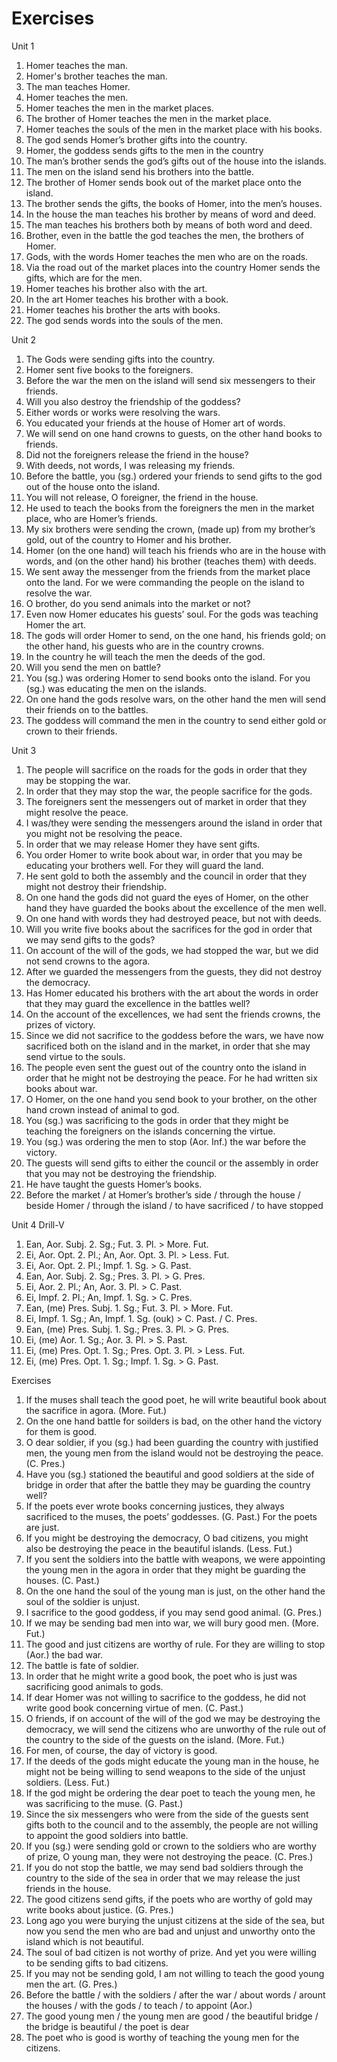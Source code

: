 Exercises
==============

Unit 1

1.	Homer teaches the man.
2.	Homer's brother teaches the man.
3.	The man teaches Homer.
4.	Homer teaches the men.
5.	Homer teaches the men in the market places.
6.	The brother of Homer teaches the men in the market place.
7.	Homer teaches the souls of the men in the market place with his books.
8.	The god sends Homer’s brother gifts into the country.
9.	Homer, the goddess sends gifts to the men in the country
10.	The man’s brother sends the god’s gifts out of the house into the islands.
11.	The men on the island send his brothers into the battle.
12.	The brother of Homer sends book out of the market place onto the island.
13.	The brother sends the gifts, the books of Homer, into the men’s houses.
14.	In the house the man teaches his brother by means of word and deed.
15.	The man teaches his brothers both by means of both word and deed.
16.	Brother, even in the battle the god teaches the men, the brothers of Homer.
17.	Gods, with the words Homer teaches the men who are on the roads.
18.	Via the road out of the market places into the country Homer sends the gifts, which are for the men.
19.	Homer teaches his brother also with the art.
20.	In the art Homer teaches his brother with a book.
21.	Homer teaches his brother the arts with books.
22.	The god sends words into the souls of the men.

Unit 2

1.	The Gods were sending gifts into the country.
2.	Homer sent five books to the foreigners.
3.	Before the war the men on the island will send six messengers to their friends.
4.	Will you also destroy the friendship of the goddess?
5.	Either words or works were resolving the wars.
6.	You educated your friends at the house of Homer art of words.
7.	We will send on one hand crowns to guests, on the other hand books to friends.
8.	Did not the foreigners release the friend in the house?
9.	With deeds, not words, I was releasing my friends.
10.	Before the battle, you (sg.) ordered your friends to send gifts to the god out of the house onto the island.
11.	You will not release, O foreigner, the friend in the house.
12.	He used to teach the books from the foreigners the men in the market place, who are Homer’s friends.
13.	My six brothers were sending the crown, (made up) from my brother’s gold, out of the country to Homer and his brother.
14.	Homer (on the one hand) will teach his friends who are in the house with words, and (on the other hand) his brother (teaches them) with deeds.
15.	We sent away the messenger from the friends from the market place onto the land. For we were commanding the people on the island to resolve the war.
16.	O brother, do you send animals into the market or not?
17.	Even now Homer educates his guests’ soul. For the gods was teaching Homer the art.
18.	The gods will order Homer to send, on the one hand, his friends gold; on the other hand, his guests who are in the country crowns.
19.	In the country he will teach the men the deeds of the god.
20.	Will you send the men on battle?
21.	You (sg.) was ordering Homer to send books onto the island. For you (sg.) was educating the men on the islands.
22.	On one hand the gods resolve wars, on the other hand the men will send their friends on to the battles.
23.	The goddess will command the men in the country to send either gold or crown to their friends.

Unit 3

1.	The people will sacrifice on the roads for the gods in order that they may be stopping the war.
2.	In order that they may stop the war, the people sacrifice for the gods.
3.	The foreigners sent the messengers out of market in order that they might resolve the peace.
4.	I was/they were sending the messengers around the island in order that you might not be resolving the peace.
5.	In order that we may release Homer they have sent gifts.
6.	You order Homer to write book about war, in order that you may be educating your brothers well. For they will guard the land.
7.	He sent gold to both the assembly and the council in order that they might not destroy their friendship.
8.	On one hand the gods did not guard the eyes of Homer, on the other hand they have guarded the books about the excellence of the men well.
9.	On one hand with words they had destroyed peace, but not with deeds.
10.	Will you write five books about the sacrifices for the god in order that we may send gifts to the gods?
11.	On account of the will of the gods, we had stopped the war, but we did not send crowns to the agora.
12.	After we guarded the messengers from the guests, they did not destroy the democracy.
13.	Has Homer educated his brothers with the art about the words in order that they may guard the excellence in the battles well?
14.	On the account of the excellences, we had sent the friends crowns, the prizes of victory.
15.	Since we did not sacrifice to the goddess before the wars, we have now sacrificed both on the island and in the market, in order that she may send virtue to the souls.
16.	The people even sent the guest out of the country onto the island in order that he might not be destroying the peace. For he had written six books about war.
17.	O Homer, on the one hand you send book to your brother, on the other hand crown instead of animal to god.
18.	You (sg.) was sacrificing to the gods in order that they might be teaching the foreigners on the islands concerning the virtue.
19.	You (sg.) was ordering the men to stop (Aor. Inf.) the war before the victory.
20.	The guests will send gifts to either the council or the assembly in order that you may not be destroying the friendship.
21.	He have taught the guests Homer’s books.
22.	Before the market / at Homer’s brother’s side / through the house / beside Homer / through the island / to have sacrificed / to have stopped

Unit 4
Drill-V

1.	Ean, Aor. Subj. 2. Sg.; Fut. 3. Pl. > More. Fut.
2.	Ei, Aor. Opt. 2. Pl.; An, Aor. Opt. 3. Pl. > Less. Fut.
3.	Ei, Aor. Opt. 2. Pl.; Impf. 1. Sg. > G. Past.
4.	Ean, Aor. Subj. 2. Sg.; Pres. 3. Pl. > G. Pres.
5.	Ei, Aor. 2. Pl.; An, Aor. 3. Pl. > C. Past.
6.	Ei, Impf. 2. Pl.; An, Impf. 1. Sg. > C. Pres.
7.	Ean, (me) Pres. Subj. 1. Sg.; Fut. 3. Pl. > More. Fut.
8.	Ei, Impf. 1. Sg.; An, Impf. 1. Sg. (ouk) > C. Past. / C. Pres.
9.	Ean, (me) Pres. Subj. 1. Sg.; Pres. 3. Pl. > G. Pres.
10.	Ei, (me) Aor. 1. Sg.; Aor. 3. Pl. > S. Past.
11.	Ei, (me) Pres. Opt. 1. Sg.; Pres. Opt. 3. Pl. > Less. Fut.
12.	Ei, (me) Pres. Opt. 1. Sg.; Impf. 1. Sg. > G. Past.

Exercises

1.	If the muses shall teach the good poet, he will write beautiful book about the sacrifice in agora. (More. Fut.)
2.	On the one hand battle for soilders is bad, on the other hand the victory for them is good.
3.	O dear soldier, if you (sg.) had been guarding the country with justified men, the young men from the island would not be destroying the peace. (C. Pres.)
4.	Have you (sg.) stationed the beautiful and good soldiers at the side of bridge in order that after the battle they may be guarding the country well?
5.	If the poets ever wrote books concerning justices, they always sacrificed to the muses, the poets’ goddesses. (G. Past.) For the poets are just.
6.	If you might be destroying the democracy, O bad citizens, you might also be destroying the peace in the beautiful islands. (Less. Fut.)
7.	If you sent the soldiers into the battle with weapons, we were appointing the young men in the agora in order that they might be guarding the houses. (C. Past.)
8.	On the one hand the soul of the young man is just, on the other hand the soul of the soldier is unjust.
9.	I sacrifice to the good goddess, if you may send good animal. (G. Pres.)
10.	If we may be sending bad men into war, we will bury good men. (More. Fut.)
11.	The good and just citizens are worthy of rule. For they are willing to stop (Aor.) the bad war.
12.	The battle is fate of soldier.
13.	In order that he might write a good book, the poet who is just was sacrificing good animals to gods.
14.	If dear Homer was not willing to sacrifice to the goddess, he did not write good book concerning virtue of men. (C. Past.)
15.	O friends, if on account of the will of the god we may be destroying the democracy, we will send the citizens who are unworthy of the rule out of the country to the side of the guests on the island. (More. Fut.)
16.	For men, of course, the day of victory is good.
17.	If the deeds of the gods might educate the young man in the house, he might not be being willing to send weapons to the side of the unjust soldiers. (Less. Fut.)
18.	If the god might be ordering the dear poet to teach the young men, he was sacrificing to the muse. (G. Past.)
19.	Since the six messengers who were from the side of the guests sent gifts both to the council and to the assembly, the people are not willing to appoint the good soldiers into battle.
20.	If you (sg.) were sending gold or crown to the soldiers who are worthy of prize, O young man, they were not destroying the peace. (C. Pres.)
21.	If you do not stop the battle, we may send bad soldiers through the country to the side of the sea in order that we may release the just friends in the house.
22.	The good citizens send gifts, if the poets who are worthy of gold may write books about justice. (G. Pres.)
23.	Long ago you were burying the unjust citizens at the side of the sea, but now you send the men who are bad and unjust and unworthy onto the island which is not beautiful.
24.	The soul of bad citizen is not worthy of prize. And yet you were willing to be sending gifts to bad citizens.
25.	If you may not be sending gold, I am not willing to teach the good young men the art. (G. Pres.)
26.	Before the battle / with the soldiers / after the war / about words / arount the houses / with the gods / to teach / to appoint (Aor.)
27.	The good young men / the young men are good / the beautiful bridge / the bridge is beautiful / the poet is dear
28.	The poet who is good is worthy of teaching the young men for the citizens.

